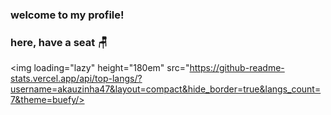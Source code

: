 ### welcome to my profile! 
### here, have a  seat 🪑

<img loading="lazy" height="180em" src="https://github-readme-stats.vercel.app/api/top-langs/?username=akauzinha47&layout=compact&hide_border=true&langs_count=7&theme=buefy/>



<!--
![Kauane Menezes's GitHub stats](https://github-readme-stats.vercel.app/api?username=akauzinha47&theme=buefy&show_icons=true)
## loading... 🚧
**akauzinha47/akauzinha47** is a ✨ _special_ ✨ repository because its `README.md` (this file) appears on your GitHub profile.

Here are some ideas to get you started:

- 🔭 I’m currently working on ...
- 🌱 I’m currently learning ...
- 👯 I’m looking to collaborate on ...
- 🤔 I’m looking for help with ...
- 💬 Ask me about ...
- 📫 How to reach me: ...
- 😄 Pronouns: ...
- ⚡ Fun fact: ...
-->
